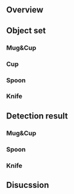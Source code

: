 ## Overview

## Object set

### Mug&Cup

### Cup

### Spoon

### Knife

## Detection result

### Mug&Cup

### Spoon

### Knife

## Disucssion
